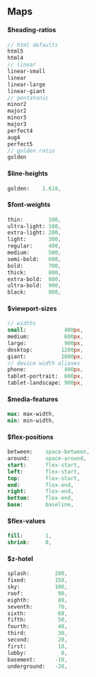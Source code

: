 ## Maps

#### $heading-ratios
```sass
// html defaults
html5
html4
// linear
linear-small
linear
linear-large
linear-giant
// pentatonic
minor2
major2
minor3
major3
perfect4
aug4
perfect5
// golden ratio
golden
```

#### $line-heights
```sass
golden:    1.618,
```

#### $font-weights
```sass
thin:        100,
ultra-light: 100,
extra-light: 200,
light:       300,
regular:     400,
medium:      500,
semi-bold:   600,
bold:        700,
thick:       800,
extra-bold:  800,
ultra-bold:  900,
black:       900,
```

#### $viewport-sizes
```sass
// widths
small:            400px,
medium:           600px,
large:            900px,
desktop:         1200px,
giant:           1800px,
// device width aliases
phone:            400px,
tablet-portrait:  600px,
tablet-landscape: 900px,
```

#### $media-features
```sass
max: max-width,
min: min-width,
```

#### $flex-positions
```sass
between:    space-between,
around:     space-around,
start:      flex-start,
left:       flex-start,
top:        flex-start,
end:        flex-end,
right:      flex-end,
bottom:     flex-end,
base:       baseline,
```

#### $flex-values
```sass
fill:       1,
shrink:     0,
```

#### $z-hotel
```sass
splash:        200,
fixed:         150,
sky:           100,
roof:           90,
eighth:         80,
seventh:        70,
sixth:          60,
fifth:          50,
fourth:         40,
third:          30,
second:         20,
first:          10,
lobby:           0,
basement:      -10,
underground:   -20,
```
